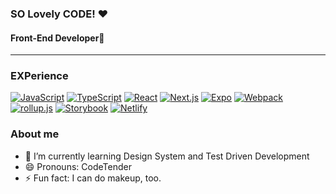 <h3>SO Lovely CODE! ❤</h3>

<h4>Front-End Developer💄</h4>

---

### EXPerience

[![JavaScript](https://img.shields.io/badge/JavsScript-F7DF1E?style=flat-square&logo=JavaScript&logoColor=222)](https://github.com/LovelyHaRa?tab=repositories&language=javascript)
[![TypeScript](https://img.shields.io/badge/TypeScript-3178C6?style=flat-square&logo=TypeScript&logoColor=eee)](https://github.com/LovelyHaRa?tab=repositories&language=typescript)
[![React](https://img.shields.io/badge/React-61DAFB?style=flat-square&logo=React&logoColor=222)](https://github.com/LovelyHaRa?tab=repositories&q=react)
[![Next.js](https://img.shields.io/badge/Next.js-000000?style=flat-square&logo=Next.js&logoColor=eee)](https://github.com/LovelyHaRa?tab=repositories&q=nextjs)
[![Expo](https://img.shields.io/badge/Expo-000020?style=flat-square&logo=Expo&logoColor=eee)](https://github.com/LovelyHaRa?tab=repositories&q=expo)
[![Webpack](https://img.shields.io/badge/Webpack-8DD6F9?style=flat-square&logo=Webpack&logoColor=222)](https://github.com/LovelyHaRa?tab=repositories&q=webpack)
[![rollup.js](https://img.shields.io/badge/rollup.js-EC4A3F?style=flat-square&logo=rollup.js&logoColor=eee)](https://github.com/LovelyHaRa?tab=repositories&q=rollupjs)
[![Storybook](https://img.shields.io/badge/Storybook-FF4785?style=flat-square&logo=Storybook&logoColor=eee)](https://github.com/LovelyHaRa?tab=repositories&q=storybook)
[![Netlify](https://img.shields.io/badge/Netlify-00C7B7?style=flat-square&logo=Netlify&logoColor=eee)](https://github.com/LovelyHaRa?tab=repositories&q=netlify)

### About me

- 🌱 I’m currently learning Design System and Test Driven Development
- 😄 Pronouns: CodeTender
- ⚡ Fun fact: I can do makeup, too.

<!--
**LovelyHaRa/LovelyHaRa** is a ✨ _special_ ✨ repository because its `README.md` (this file) appears on your GitHub profile.

Here are some ideas to get you started:

- 🔭 I’m currently working on ...
- 🌱 I’m currently learning ...
- 👯 I’m looking to collaborate on ...
- 🤔 I’m looking for help with ...
- 💬 Ask me about ...
- 📫 How to reach me: ...
- 😄 Pronouns: ...
- ⚡ Fun fact: ...
-->
